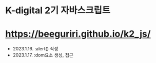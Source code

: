 # K-digital 2기 자바스크립트
# https://beeguriri.github.io/k2_js/
+ 2023.1.16. :alert() 작성
+ 2023.1.17. :dom요소 생성, 접근
